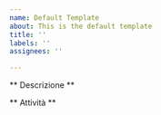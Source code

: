 ```yaml
---
name: Default Template
about: This is the default template
title: ''
labels: ''
assignees: ''

---
```


** Descrizione **


** Attività **
